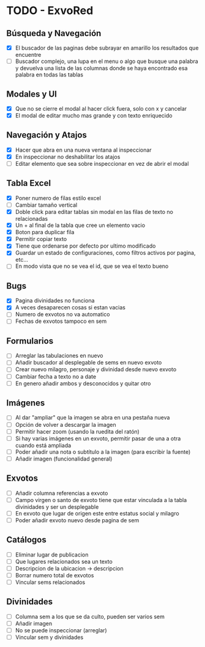 # TODO - ExvoRed

## Búsqueda y Navegación
- [x] El buscador de las paginas debe subrayar en amarillo los resultados que encuentre
- [ ] Buscador complejo, una lupa en el menu o algo que busque una palabra y devuelva una lista de las columnas donde se haya encontrado esa palabra en todas las tablas

## Modales y UI
- [x] Que no se cierre el modal al hacer click fuera, solo con x y cancelar
- [x] El modal de editar mucho mas grande y con texto enriquecido

## Navegación y Atajos
- [x] Hacer que abra en una nueva ventana al inspeccionar
- [x] En inspeccionar no deshabilitar los atajos
- [ ] Editar elemento que sea sobre inspeccionar en vez de abrir el modal

## Tabla Excel
- [x] Poner numero de filas estilo excel
- [ ] Cambiar tamaño vertical
- [x] Doble click para editar tablas sin modal en las filas de texto no relacionadas
- [x] Un + al final de la tabla que cree un elemento vacio
- [x] Boton para duplicar fila
- [x] Permitir copiar texto
- [x] Tiene que ordenarse por defecto por ultimo modificado
- [x] Guardar un estado de configuraciones, como filtros activos por pagina, etc...
- [ ] En modo vista que no se vea el id, que se vea el texto bueno

## Bugs
- [x] Pagina divinidades no funciona
- [x] A veces desaparecen cosas si estan vacias
- [ ] Numero de exvotos no va automatico
- [ ] Fechas de exvotos tampoco en sem

## Formularios
- [ ] Arreglar las tabulaciones en nuevo
- [ ] Añadir buscador al desplegable de sems en nuevo exvoto
- [ ] Crear nuevo milagro, personaje y divinidad desde nuevo exvoto
- [ ] Cambiar fecha a texto no a date
- [ ] En genero añadir ambos y desconocidos y quitar otro

## Imágenes
- [ ] Al dar "ampliar" que la imagen se abra en una pestaña nueva
- [ ] Opción de volver a descargar la imagen
- [ ] Permitir hacer zoom (usando la ruedita del ratón)
- [ ] Si hay varias imágenes en un exvoto, permitir pasar de una a otra cuando está ampliada
- [ ] Poder añadir una nota o subtítulo a la imagen (para escribir la fuente)
- [ ] Añadir imagen (funcionalidad general)

## Exvotos
- [ ] Añadir columna referencias a exvoto
- [ ] Campo virgen o santo de exvoto tiene que estar vinculada a la tabla divinidades y ser un desplegable
- [ ] En exvoto que lugar de origen este entre estatus social y milagro
- [ ] Poder añadir exvoto nuevo desde pagina de sem

## Catálogos
- [ ] Eliminar lugar de publicacion
- [ ] Que lugares relacionados sea un texto
- [ ] Descripcion de la ubicacion -> descripcion
- [ ] Borrar numero total de exvotos
- [ ] Vincular sems relacionados

## Divinidades
- [ ] Columna sem a los que se da culto, pueden ser varios sem
- [ ] Añadir imagen
- [ ] No se puede inspeccionar (arreglar)
- [ ] Vincular sem y divinidades
